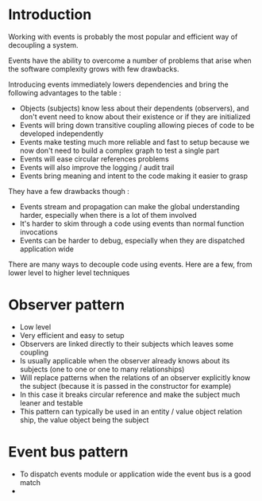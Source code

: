 # Introduction

Working with events is probably the most popular and efficient way of decoupling a system.

Events have the ability to overcome a number of problems that arise when the software complexity grows with few drawbacks.

Introducing events immediately lowers dependencies and bring the following advantages to the table :

- Objects (subjects) know less about their dependents (observers), and don't event need to know about their existence or if they are initialized
- Events will bring down transitive coupling allowing pieces of code to be developed independently
- Events make testing much more reliable and fast to setup because we now don't need to build a complex graph to test a single part
- Events will ease circular references problems
- Events will also improve the logging / audit trail
- Events bring meaning and intent to the code making it easier to grasp

They have a few drawbacks though :

- Events stream and propagation can make the global understanding harder, especially when there is a lot of them involved
- It's harder to skim through a code using events than normal function invocations
- Events can be harder to debug, especially when they are dispatched application wide

There are many ways to decouple code using events. Here are a few, from lower level to higher level techniques

# Observer pattern

- Low level
- Very efficient and easy to setup
- Observers are linked directly to their subjects which leaves some coupling
- Is usually applicable when the observer already knows about its subjects (one to one or one to many relationships)
- Will replace patterns when the relations of an observer explicitly know the subject (because it is passed in the constructor for example)
- In this case it breaks circular reference and make the subject much leaner and testable
- This pattern can typically be used in an entity / value object relation ship, the value object being the subject



# Event bus pattern

- To dispatch events module or application wide the event bus is a good match
- 